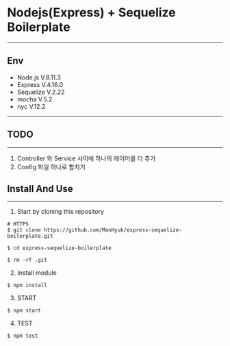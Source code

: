 # Nodejs(Express) + Sequelize Boilerplate

---


## Env
- Node.js V.8.11.3
- Express V.4.16.0
- Sequelize V.2.22
- mocha V.5.2
- nyc V.12.2
---




## TODO

---
1. Controller 와 Service 사이에 하나의 레이어를 더 추가
2. Config 파일 하나로 합치기




## Install And Use

---

1. Start by cloning this repository

```
# HTTPS
$ git clone https://github.com/ManHyuk/express-sequelize-boilerplate.git

$ cd express-sequelize-boilerplate

$ rm -rf .git
```

2. Install module

```
$ npm install
```

3. START

```
$ npm start
```

4. TEST

```
$ npm test
```






